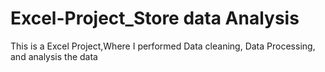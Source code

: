 # Excel-Project_Store data Analysis
This is a Excel Project,Where
I performed Data cleaning, Data Processing, and analysis the data 
